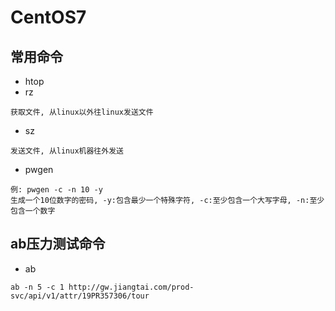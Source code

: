 # CentOS7 

## 常用命令

- htop
- rz
```
获取文件, 从linux以外往linux发送文件
```
- sz
```
发送文件, 从linux机器往外发送
```
- pwgen
```
例: pwgen -c -n 10 -y
生成一个10位数字的密码, -y:包含最少一个特殊字符, -c:至少包含一个大写字母, -n:至少包含一个数字
```

## ab压力测试命令
- ab
```
ab -n 5 -c 1 http://gw.jiangtai.com/prod-svc/api/v1/attr/19PR357306/tour
```